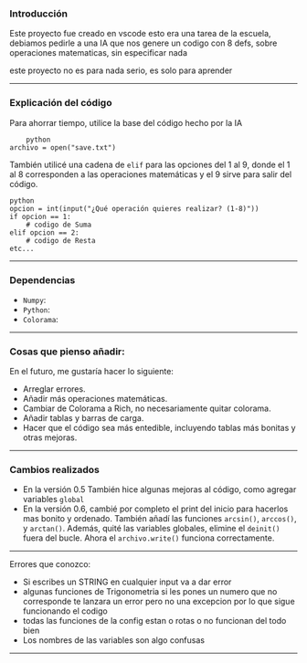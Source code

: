 ### Introducción

Este proyecto fue creado en vscode esto era una tarea de la escuela, debiamos pedirle a una IA que nos genere un codigo con
8 defs, sobre operaciones matematicas, sin especificar nada

este proyecto no es para nada serio,  es solo para aprender

* * *

### Explicación del código

Para ahorrar tiempo, utilice la base del código hecho por la IA 

```
    python
archivo = open("save.txt")
```


También utilicé una cadena de `elif` para las opciones del 1 al 9, donde el 1 al 8 corresponden a las operaciones matemáticas y el 9 sirve para salir del código.
```
python
opcion = int(input("¿Qué operación quieres realizar? (1-8)"))
if opcion == 1:
    # codigo de Suma
elif opcion == 2:
    # codigo de Resta
etc...
```

* * *

### Dependencias
* ```Numpy```:   
* ```Python```:  
* ```Colorama```:  

* * *

### Cosas que pienso añadir:

En el futuro, me gustaría hacer lo siguiente:

* Arreglar errores.
* Añadir más operaciones matemáticas.
* Cambiar de Colorama a Rich, no necesariamente quitar colorama.
* Añadir tablas y barras de carga.
* Hacer que el código sea más entedible, incluyendo tablas más bonitas y otras mejoras.

* * *

### Cambios realizados

* En la versión 0.5 También hice algunas mejoras al código, como agregar variables ```global```
* En la versión 0.6, cambié por completo el print del inicio para hacerlos mas bonito y ordenado. También añadí las funciones ```arcsin()```, ```arccos()```, y ```arctan()```. Además, quité las variables globales, elimine el ```deinit()``` fuera del bucle. Ahora el ```archivo.write()``` funciona correctamente.

* * *
Errores que conozco:

* Si escribes un STRING en cualquier input va a dar error
* algunas funciones de Trigonometria si les pones un numero que no corresponde te lanzara un error pero no una excepcion
  por lo que sigue funcionando el codigo
* todas las funciones de la config estan o rotas o no funcionan del todo bien
* Los nombres de las variables son algo confusas
  

* * *
